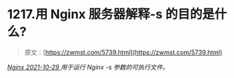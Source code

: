 <!--yml
category: 未分类
date: 0001-01-01 00:00:00
-->

# 1217.用 Nginx 服务器解释-s 的目的是什么?

> 原文：[https://zwmst.com/5739.html](https://zwmst.com/5739.html)

   [ *Nginx* ](https://zwmst.com/nginx)*[ <time datetime="2021-10-30T05:47:19+08:00"> 2021-10-29 </time> ](https://zwmst.com/5739.html)  用于运行 Nginx -s 参数的可执行文件。*